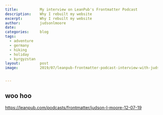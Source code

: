 ```yaml
---
title:			My interview on LeanPub's Frontmatter Podcast
description:	Why I rebuilt my website
excerpt:		Why I rebuilt my website
author:			judsonlmoore
date:			
categories:		blog
tags:			
  - adventure
  - germany
  - hiking
  - holiday
  - kyrgyzstan
layout:			post
image:			2019/07/leanpub-frontmatter-podcast-interview-with-judsonlmoore.png


---
```


## woo hoo


https://leanpub.com/podcasts/frontmatter/judson-l-moore-12-07-19